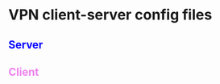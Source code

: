 # VPN client-server config files

## <span style="color:blue">Server</span>

## <span style="color:violet">Client</span>
